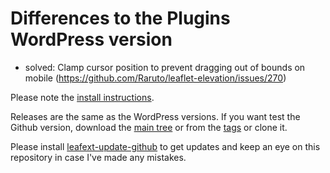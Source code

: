 # Differences to the Plugins WordPress version

* solved: Clamp cursor position to prevent dragging out of bounds on mobile (https://github.com/Raruto/leaflet-elevation/issues/270)

Please note the [install instructions](https://leafext.de/en/doku/about/versions/).

Releases are the same as the WordPress versions. If you want test the Github version, download the [main tree](https://github.com/hupe13/extensions-leaflet-map-github/archive/refs/heads/main.zip) or from the [tags](https://github.com/hupe13/extensions-leaflet-map-github/tags) or clone it.

Please install [leafext-update-github](https://github.com/hupe13/leafext-update-github) to get updates and keep an eye on this repository in case I've made any mistakes.
